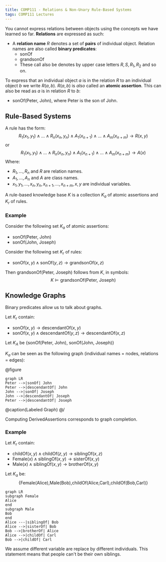 ```yaml
---
title: COMP111 - Relations & Non-Unary Rule-Based Systems
tags: COMP111 Lectures
---
```

You cannot express relations between objects using the concepts we have learned so far. **Relations** are expressed as such: 

* A **relation name** $R$ denotes a set of **pairs** of individual object. Relation names are also called **binary predicates**: 
	* $\text{sonOf}$
	* $\text{grandsonOf}$
	* These call also be denotes by upper case letters $R,S,R_1,R_2$ and so on.
	
To express that an individual object $a$ is in the relation $R$ to an individual object $b$ we write $R(a,b)$. $R(a,b)$ is *also* called an **atomic assertion**. This can also be read as $a$ is in relation $R$ to $b$:

* $\text{sonOf(Peter, John)}$, where $\text{Peter}$ is the son of $\text{John}$.

## Rule-Based Systems
A rule has the form:
$$R_1(x_1,y_1)\wedge\ldots\wedge R_n(x_n,y_n)\wedge A_1(x_{n+1})\wedge\ldots\wedge A_m(x_{n+m})\rightarrow R(x,y)$$
or
$$R_1(x_1,y_1)\wedge\ldots\wedge R_n(x_n,y_n)\wedge A_1(x_{n+1})\wedge\ldots\wedge A_m(x_{n+m})\rightarrow A(x)$$
Where:

* $R_1,\ldots,R_n$ and $R$ are relation names.
* $A_1,\ldots,A_n$ and $A$ are class names.
* $x_1,y_1,\ldots,x_n,y_n,x_{n+1},\ldots,x_{n+m},x,y$ are individual variables.

A rule-based knowledge base $K$ is a collection $K_a$ of atomic assertions and $K_r$ of rules.

### Example

Consider the following set $K_a$ of atomic assertions:

* $\text{sonOf(Peter, John)}$
* $\text{sonOf(John, Joseph)}$

Consider the following set $K_r$ of rules:

* $\text{sonOf}(x,y)\wedge\text{sonOf}(y,z)\rightarrow\text{grandsonOf}(x,z)$

Then $\text{grandsonOf(Peter, Joseph)}$ follows from $K$, in symbols:
$$K\models\text{grandsonOf(Peter, Joseph)}$$

## Knowledge Graphs

Binary predicates allow us to talk about graphs.

Let $K_r$ contain:

* $\text{sonOf}(x,y)\rightarrow\text{descendantOf}(x,y)$
* $\text{sonOf}(x,y)\wedge\text{descendantOf}(y,z)\rightarrow\text{descendantOf}(x,z)$

Let $K_A$ be $\{\text{sonOf(Peter, John), sonOf(John, Joseph)}\}$

$K_a$ can be seen as the following graph  (individual names = nodes, relations = edges):

@figure
```mermaid
graph LR
Peter -->|sonOf| John
Peter -->|descendantOf| John
John -->|sonOf| Joseph
John -->|descendantOf| Joseph
Peter -->|descendantOf| Joseph

```
@caption(Labeled Graph)
@/

Computing $\text{DerivedAssertions}$ corresponds to graph completion.

### Example

Let $K_r$ contain:

* $\text{childOf}(x,y)\wedge\text{childOf}(z,y)\rightarrow\text{siblingOf}(x,z)$
* $\text{Female}(x)\wedge\text{siblingOf}(x,y)\rightarrow\text{sisterOf}(x,y)$
* $\text{Male}(x)\wedge\text{siblingOf}(x,y)\rightarrow\text{brotherOf}(x,y)$

Let $K_a$ be:
$$\{\text{Female(Alice),Male(Bob),childOf(Alice,Carl),childOf(Bob,Carl)}\}$$

```mermaid
graph LR
subgraph Female
Alice
end
subgraph Male
Bob
end
Alice ---|siblingOf| Bob
Alice -->|sisterOf| Bob
Bob -->|brotherOf| Alice
Alice -->|childOf| Carl
Bob -->|childOf| Carl
```

We assume different variable are replace by different individuals. This statement means that people can't be their own siblings.



